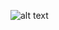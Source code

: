 ![alt text](https://github.com/[mzamo65]/[Assignments]/blob/[Analog_and_digital_clock_face]/screenshot1.png?raw=true)
